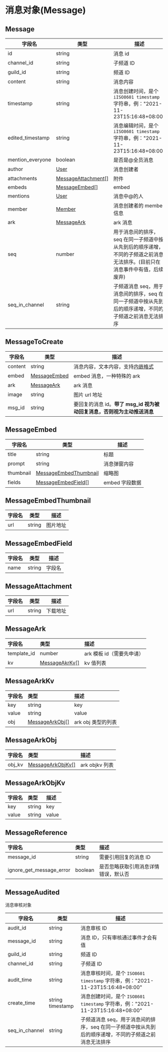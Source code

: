 # 消息对象(Message) <Badge text="v1.0.0" />

## Message

| 字段名           | 类型                                      | 描述                                                                                                                       |
| ---------------- | ----------------------------------------- | -------------------------------------------------------------------------------------------------------------------------- |
| id               | string                                    | 消息 id                                                                                                                    |
| channel_id       | string                                    | 子频道 ID                                                                                                                  |
| guild_id         | string                                    | 频道 ID                                                                                                                    |
| content          | string                                    | 消息内容                                                                                                                   |
| timestamp        | string                                    | 消息创建时间，是个 `iISO8601 timestamp` 字符串，例："2021-11-23T15:16:48+08:00"                                            |
| edited_timestamp | string                                    | 消息编辑时间，是个 `iISO8601 timestamp` 字符串，例："2021-11-23T15:16:48+08:00"                                            |
| mention_everyone | boolean                                   | 是否是@全员消息                                                                                                            |
| author           | [User](../model/user#user)                | 消息创建者                                                                                                                 |
| attachments      | [MessageAttachment[]](#messageattachment) | 附件                                                                                                                       |
| embeds           | [MessageEmbed[]](#messageembed)           | embed                                                                                                                      |
| mentions         | [User](../model/user#user)                | 消息中@的人                                                                                                                |
| member           | [Member](../model/member.md#member)       | 消息创建者的 member 信息                                                                                                   |
| ark              | [MessageArk](#messageark)                 | ark 消息                                                                                                                   |
| seq              | number                                    | 用于消息间的排序，seq 在同一子频道中按从先到后的顺序递增，不同的子频道之前消息无法排序。(目前只在消息事件中有值，后续废弃) |
| seq_in_channel   | string                                    | 子频道消息 seq，用于消息间的排序，seq 在同一子频道中按从先到后的顺序递增，不同的子频道之前消息无法排序                     |

## MessageToCreate

| 字段名  | 类型                          | 描述                                                                    |
| ------- | ----------------------------- | ----------------------------------------------------------------------- |
| content | string                        | 消息内容，文本内容，支持[内嵌格式](message_format.md)                   |
| embed   | [MessageEmbed](#messageembed) | embed 消息，一种特殊的 ark                                              |
| ark     | [MessageArk](#messageark)     | ark 消息                                                                |
| image   | string                        | 图片 url 地址                                                           |
| msg_id  | string                        | 要回复的消息 id。**带了 msg_id 视为被动回复消息，否则视为主动推送消息** |

## MessageEmbed

| 字段名    | 类型                                            | 描述           |
| --------- | ----------------------------------------------- | -------------- |
| title     | string                                          | 标题           |
| prompt    | string                                          | 消息弹窗内容   |
| thumbnail | [MessageEmbedThumbnail](#messageembedthumbnail) | 缩略图         |
| fields    | [MessageEmbedField[]](#messageembedfield)       | embed 字段数据 |

## MessageEmbedThumbnail

| 字段名 | 类型   | 描述     |
| ------ | ------ | -------- |
| url    | string | 图片地址 |

## MessageEmbedField

| 字段名 | 类型   | 描述   |
| ------ | ------ | ------ |
| name   | string | 字段名 |

## MessageAttachment

| 字段名 | 类型   | 描述     |
| ------ | ------ | -------- |
| url    | string | 下载地址 |

## MessageArk

| 字段名      | 类型                            | 描述                      |
| :---------- | :------------------------------ | :------------------------ |
| template_id | number                          | ark 模板 id（需要先申请） |
| kv          | [MessageAkrKv[]](#messagearkkv) | kv 值列表                 |

## MessageArkKv

| 字段名 | 类型                              | 描述               |
| :----- | :-------------------------------- | :----------------- |
| key    | string                            | key                |
| value  | string                            | value              |
| obj    | [MessageArkObj[]](#messagearkobj) | ark obj 类型的列表 |

## MessageArkObj

| 字段名 | 类型                               | 描述           |
| :----- | :--------------------------------- | :------------- |
| obj_kv | [MessageArkObjKv[]](#messageobjkv) | ark objkv 列表 |

## MessageArkObjKv

| 字段名 | 类型   | 描述  |
| :----- | :----- | :---- |
| key    | string | key   |
| value  | string | value |

## MessageReference

| 字段名                   | 类型    | 描述                                 |
| :----------------------- | :------ | :----------------------------------- |
| message_id               | string  | 需要引用回复的消息 ID                |
| ignore_get_message_error | boolean | 是否忽略获取引用消息详情错误，默认否 |

## MessageAudited

消息审核对象

| 字段名         | 类型             | 描述                                                                                                   |
| -------------- | ---------------- | ------------------------------------------------------------------------------------------------------ |
| audit_id       | string           | 消息审核 ID                                                                                            |
| message_id     | string           | 消息 ID，只有审核通过事件才会有值                                                                      |
| guild_id       | string           | 频道 ID                                                                                                |
| channel_id     | string           | 子频道 ID                                                                                              |
| audit_time     | string           | 消息审核时间，是个 `ISO8601 timestamp` 字符串，例："2021-11-23T15:16:48+08:00"                         |
| create_time    | string timestamp | 消息创建时间，是个 `ISO8601 timestamp` 字符串，例："2021-11-23T15:16:48+08:00"                         |
| seq_in_channel | string           | 子频道消息 seq，用于消息间的排序，seq 在同一子频道中按从先到后的顺序递增，不同的子频道之前消息无法排序 |
